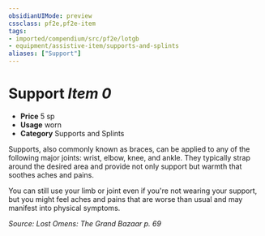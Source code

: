 ```yaml
---
obsidianUIMode: preview
cssclass: pf2e,pf2e-item
tags:
- imported/compendium/src/pf2e/lotgb
- equipment/assistive-item/supports-and-splints
aliases: ["Support"]
---
```

# Support *Item 0*  

- **Price** 5 sp
- **Usage** worn
- **Category** Supports and Splints

Supports, also commonly known as braces, can be applied to any of the following major joints: wrist, elbow, knee, and ankle. They typically strap around the desired area and provide not only support but warmth that soothes aches and pains.

You can still use your limb or joint even if you're not wearing your support, but you might feel aches and pains that are worse than usual and may manifest into physical symptoms.

*Source: Lost Omens: The Grand Bazaar p. 69*